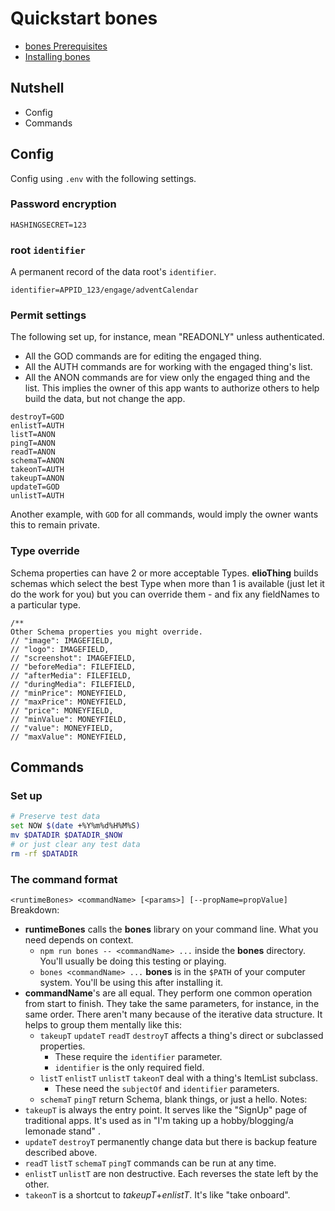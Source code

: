 # Quickstart bones
- [bones Prerequisites](/eliobones/bones/prerequisites.html)
- [Installing bones](/eliobones/bones/installing.html)
## Nutshell
- Config
- Commands
## Config
Config using `.env` with the following settings.
### Password encryption
```
HASHINGSECRET=123
```
### root `identifier`
A permanent record of the data root's `identifier`.
```
identifier=APPID_123/engage/adventCalendar
```
### Permit settings
The following set up, for instance, mean "READONLY" unless authenticated.
- All the GOD commands are for editing the engaged thing.
- All the AUTH commands are for working with the engaged thing's list.
- All the ANON commands are for view only the engaged thing and the list.
This implies the owner of this app wants to authorize others to help build the data, but not change the app.
```
destroyT=GOD
enlistT=AUTH
listT=ANON
pingT=ANON
readT=ANON
schemaT=ANON
takeonT=AUTH
takeupT=ANON
updateT=GOD
unlistT=AUTH
```
Another example, with `GOD` for all commands, would imply the owner wants this to remain private.
### Type override
Schema properties can have 2 or more acceptable Types. **elioThing** builds schemas which select the best Type when more than 1 is available (just let it do the work for you) but you can override them - and fix any fieldNames to a particular type.
```
/**
Other Schema properties you might override.
// "image": IMAGEFIELD,
// "logo": IMAGEFIELD,
// "screenshot": IMAGEFIELD,
// "beforeMedia": FILEFIELD,
// "afterMedia": FILEFIELD,
// "duringMedia": FILEFIELD,
// "minPrice": MONEYFIELD,
// "maxPrice": MONEYFIELD,
// "price": MONEYFIELD,
// "minValue": MONEYFIELD,
// "value": MONEYFIELD,
// "maxValue": MONEYFIELD,
```
## Commands
### Set up
```bash
# Preserve test data
set NOW $(date +%Y%m%d%H%M%S)
mv $DATADIR $DATADIR_$NOW
# or just clear any test data
rm -rf $DATADIR
```
### The command format
`<runtimeBones> <commandName> [<params>] [--propName=propValue]`
Breakdown:
- **runtimeBones** calls the **bones** library on your command line. What you need depends on context.
  - `npm run bones -- <commandName> ...` inside the **bones** directory. You'll usually be doing this testing or playing.
  - `bones <commandName> ...` **bones** is in the `$PATH` of your computer system. You'll be using this after installing it.
- **commandName**'s are all equal. They perform one common operation from start to finish. They take the same parameters, for instance, in the same order. There aren't many because of the iterative data structure.
  It helps to group them mentally like this:
  - `takeupT` `updateT` `readT` `destroyT` affects a thing's direct or subclassed properties.
    - These require the `identifier` parameter.
    - `identifier` is the only required field.
  - `listT` `enlistT` `unlistT` `takeonT` deal with a thing's ItemList subclass.
    - These need the `subjectOf` and `identifier` parameters.
  - `schemaT` `pingT` return Schema, blank things, or just a hello.
Notes:
- `takeupT` is always the entry point. It serves like the "SignUp" page of traditional apps. It's used as in "I'm taking up a hobby/blogging/a lemonade stand" .
- `updateT` `destroyT` permanently change data but there is backup feature described above.
- `readT` `listT` `schemaT` `pingT` commands can be run at any time.
- `enlistT` `unlistT` are non destructive. Each reverses the state left by the other.
- `takeonT` is a shortcut to _takeupT_+_enlistT_. It's like "take onboard".
